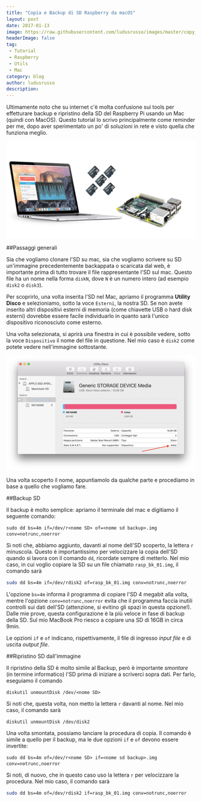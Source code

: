 ```yaml
---
title: "Copia e Backup di SD Raspberry da macOS"
layout: post
date: 2017-01-13
image: https://raw.githubusercontent.com/ludusrusso/images/master/copy_SD/main.jpg
headerImage: false
tag:
 - Tutorial
 - Raspberry
 - Utils
 - Mac
category: blog
author: ludusrusso
description: 
---
```


Ultimamente noto che su internet c'è molta confusione sui tools per effetturare backup e ripristino della SD del Raspberry Pi usando un Mac (quindi con MacOS). Questo tutorial lo scrivo principalmente come reminder per me, dopo aver sperimentato un po' di soluzioni in rete e visto quella che funziona meglio.

![Copiare SD Mac Index](/assets/imgs/2017-01-13-copia-e-backup-di-sd-raspberry-da-macos.markdown/main.jpg)


##Passaggi generali

Sia che vogliamo clonare l'SD su mac, sia che vogliamo scrivere su SD un'immagine precedentemente backappata o  scaricata dal web, è importante prima di tutto trovare il file rappresentante l'SD sul mac. Questo file ha un nome nella forma `diskN`, dove `N` è un numero intero (ad esempio `disk2` o `disk3`).

Per scoprirlo, una volta inserita l'SD nel Mac, apriamo il programma **Utility Disco** e selezioniamo, sotto la voce `Esterni`, la nostra SD. Se non avete inserito altri dispositivi esterni di memoria (come chiavette USB o hard disk esterni) dovrebbe essere facile individuarlo in quanto sarà l'unico dispositivo riconosciuto come esterno.

Una volta selezionata, si aprirà una finestra in cui è possibile vedere, sotto la voce `Dispositivo` il nome del file in questione. Nel mio caso è `disk2` come potete vedere nell'immagine sottostante.

![Utiliti disco SD nome](/assets/imgs/2017-01-13-copia-e-backup-di-sd-raspberry-da-macos.markdown/diskutil.png)

Una volta scoperto il nome, appuntiamolo da qualche parte e procediamo in base a quello che vogliamo fare.

##Backup SD 

Il backup è molto semplice: apriamo il terminale del mac e digitiamo il seguente comando:

```
sudo dd bs=4m if=/dev/r<nome SD> of=<nome sd backup>.img conv=notrunc,noerror
```

Si noti che, abbiamo aggiunto, davanti al nome dell'SD scoperto, la lettera `r` minuscola. Questo è importantissimo per velocizzare la copia dell'SD quando si lavora con il comando `dd`, ricordate sempre di metterlo. Nel mio caso, in cui voglio copiare la SD su un file chiamato `rasp_bk_01.img`, il comando sarà

```bash
sudo dd bs=4m if=/dev/rdisk2 of=rasp_bk_01.img conv=notrunc,noerror
```

L'opzione `bs=4m` informa il programma di copiare l'SD 4 megabit alla volta, mentre l'opzione `conv=notrunc,noerror` evita che il programma faccia inutili controlli sui dati dell'SD (attenzione, si evitino gli spazi in questa opzione!). 
Dalle mie prove, questa configurazione è la più veloce in fase di backup della SD. Sul mio MacBook Pro riesco a copiare una SD di 16GB in circa 9min.

Le opzioni `if` e `of` indicano, rispettivamente, il file di ingresso *input file* e di uscita *output file*.

##Ripristino SD dall'immagine

Il ripristino della SD è molto simile al Backup, però è importante *smontare* (in termine informatico) l'SD prima di iniziare a scriverci sopra dati. Per farlo, eseguiamo il comando

```
diskutil unmountDisk /dev/<nome SD>
```

Si noti che, questa volta, non metto la lettera `r` davanti al nome. Nel mio caso, il comando sarà

```
diskutil unmountDisk /dev/disk2
```

Una volta smontata, possiamo lanciare la procedura di copia. Il comando è simile a quello per il backup, ma le due opzioni `if` e `of` devono essere invertite:

```
sudo dd bs=4m of=/dev/r<nome SD> if=<nome sd backup>.img conv=notrunc,noerror
```

Si noti, di nuovo, che in questo caso uso la lettera `r` per velocizzare la procedura. Nel mio caso, il comando sarà

```bash
sudo dd bs=4m of=/dev/rdisk2 if=rasp_bk_01.img conv=notrunc,noerror
```
